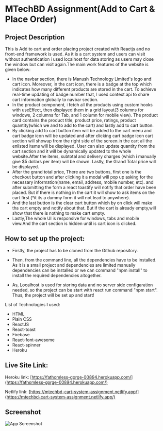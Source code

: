 # MTechBD Assignment(Add to Cart & Place Order)




## Project Description

This is Add to cart and order placing project created with Reactjs and no front-end framework is used. As it is a cart system and users can visit without authentication i used localhost for data storing as users may close the window but can visit again.The main work features of the website is given below:

- In the navbar section, there is Manush Technology Limited's logo and cart icon. Moreover, in the cart icon, there is a badge at the top which indicates how many different products are stored in the cart. To achieve real-time updating of badge number that, I used context api to share cart information globally to navbar section.
- In the product component, i fetch all the products using custom hooks with useEffect, then displayed them in a grid layout(3 columns for windows, 2 columns for Tab, and 1 column for mobile view). The product card contains the product title, product price, ratings, product quantity(which we and to add to the cart) and lastly add to cart button.
- By clicking add to cart button item will be added to the cart menu and cart badge icon will be updated and after clicking cart badge icon cart section will showup from the right side of the screen.in the cart all the enlisted items will be displayed. User can  also update quantity from the cart section and it will be dynamically updated to the whole website.After the items, subtotal and delivery charges (which i manually give $5 dollars per item) will be shown. Lastly, the Grand Total price will be displayed.
- After the grand total price, There are two buttons, first one is the checkout button and after clicking it a modal will pop up asking for the necessary information(name, email, address, mobile number, etc). and after submitting the form a react toastify will notify that order have been placed. But if there is nothing in the cart it will show to ask items on the cart first.(*it its a dummy form it will not lead to anywhere).
- And the last button is the clear cart button which by on click will make tha cart empty and notify about that. But if the cart is already empty,will show that there is nothing to make cart empty.  
- Lastly,The whole UI is responsive for windows, tabs and mobile view.And the  cart section is hidden until is cart icon is clicked.


## How to set up the project:
- Firstly, the project has to be cloned from the Github repository.

- Then, from the command line, all the dependencies have to be installed. As it is a small project and dependencies are limited manually dependencies can be installed or we can command "npm install" to install the required dependencies altogether.

- As, Localhost is used for storing data and no server side configaration needed, so the project can be start with react run command "npm start". Thus, the project will be set up and start!

List of Technologies I used:
- HTML
- Plain CSS
- ReactJS
- React-toast
- Firebase
- React-font-awesome
- React-spinner
- Heroku

## Live Site Link:
Heroku link:
[https://fathomless-gorge-00894.herokuapp.com/](https://fathomless-gorge-00894.herokuapp.com/)

Netlify link: [https://mtechbd-cart-system-assignment.netlify.app/](https://mtechbd-cart-system-assignment.netlify.app/)

## Screenshot

![App Screenshot](https://i.ibb.co/qn5c2s4/1.jpg)


